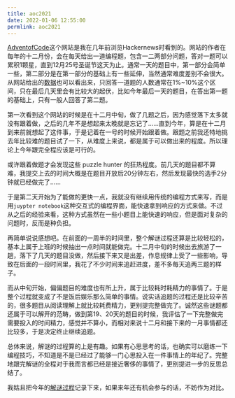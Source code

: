 ```yaml
---
title: aoc2021
date: 2022-01-06 12:55:00
permlink: aoc2021
---
```


[AdventofCode](https://adventofcode.com/)这个网站是我在几年前浏览Hackernews时看到的。网站的作者在每年的十二月份，会在每天给出一道编程题，包含一二两部分问题，答对一题可以累积1颗星，直到12月25号圣诞节这天为止。通常一天的题目中，第一部分会简单一些，第二部分是在第一部分的基础上有一些延伸，当然通常难度差别不会很大。从网站给出的[数据](https://adventofcode.com/2021/stats)也可以看出来，只回答一道题的人数通常在1%~10%这个区间，只在最后几天里会有比较大的起伏，比如今年最后一天的题目，在答出第一题的基础上，只有一般人回答了第二题。

第一次看到这个网站的时候是在十二月中旬，做了几题之后，因为感觉落下太多就没有跟着做，之后的几年不是想起来太晚就是忘记了……直到今年，算是在十二月到来前就想起了这件事，于是记着在一号的时候开始跟着做。跟题之前我还特地挑去年比较难的题目试了一下，从难度上来说，都是属于可以做出来的程度。所以理论上今年跟完全程应该是可行的。

或许跟着做题才会发现这些 puzzle hunter 的狂热程度。前几天的题目都不算难，我提交上去的时间大概是在题目开放后20分钟左右，然后发现最快的选手2分钟就已经做完了……

于是第二天开始为了能做的更快一点，我就没有继续用传统的编程方式来写，而是用`juypter notebook`这种交互式的编程界面，能快速拿到响应的方式来做。不过从之后的经验来看，这种方式虽然在一些小题目上能快速的响应，但是面对复杂的问题时，反而是种负担。

再简单说说感想吧。在前面的一周半的时间里，整个解谜过程还算是比较轻松的，基本上属于上班的时候抽出一点时间就能做完。十二月中旬的时候出去旅游了一趟，落下了几天的题目没做，然后接下来又是出差，作息规律上受了一些影响，导致在后面的一段时间里，我花了不少时间来追赶进度，差不多每天追两三题的样子。

而从中旬开始，偏偏题目的难度也有所上升，属于比较耗时耗精力的事情了。于是整个过程就变成了不是饭后娱乐那么简单的事情。说实话追题的过程还是比较辛苦的，很多题目从阅读理解上就比较耗费精力，更别提完整做完了。诚然这些谜题都还属于可以解开的范畴，做到第19、20天的题目的时候，我评估了一下完整做完需要投入的时间精力，感觉并不算小，而相对来说十二月和接下来的一月事情都还比较多，于是决定终止继续追题。

总体来说，解谜的过程算的上是有趣。如果有心思思考的话，也确实可以磨练一下编程技巧，不知道是不是已经过了能够一门心思投入在一件事情上的年纪了。完整地跟完解谜的全程对于我而言都已经是接近奢侈的事情了，更别提进一步的反思总结了。

我姑且把今年的[解谜过程](https://github.com/xdsoar/aoc)记录下来，如果来年还有机会参与的话，不妨作为对比。

